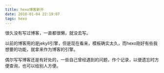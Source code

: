 ```yaml
---
title: hexo博客新开
date: 2018-01-04 22:19:07
tags: hexo
---
```


很久没有写过博客，一直都很懒，就没去写。

以前的博客用的是jekyll引擎，但是现在看来，模板确实太久，而hexo刚好有些我想要的功能，就拿来作为博客的引擎。

偶尔写写博客还是有好处的，一些自己曾经遇到的问题，作个记录，以便遗忘时方便查询，也可以给别人方便。